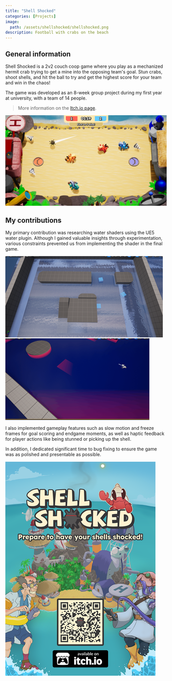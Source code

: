 ```yaml
---
title: "Shell Shocked"
categories: [Projects]
image: 
  path: /assets/shellshocked/shellshocked.png
description: Football with crabs on the beach
---
```


## General information

Shell Shocked is a 2v2 couch coop game where you play as a mechanized hermit crab trying to get a mine into the opposing team's goal. Stun crabs, shoot shells, and hit the ball to try and get the highest score for your team and win in the chaos!

The game was developed as an 8-week group project during my first year at university, with a team of 14 people.

> More information on the [Itch.io page](https://robbinverwijs.itch.io/shellshocked).

![](../assets/shellshocked/shellshocked1.png)

## My contributions

My primary contribution was researching water shaders using the UE5 water plugin. Although I gained valuable insights through experimentation, various constraints prevented us from implementing the shader in the final game.

![](../assets/shellshocked/shellshocked2.png)
![](../assets/shellshocked/shellshocked3.png)

I also implemented gameplay features such as slow motion and freeze frames for goal scoring and endgame moments, as well as haptic feedback for player actions like being stunned or picking up the shell.

In addition, I dedicated significant time to bug fixing to ensure the game was as polished and presentable as possible.

![](../assets/shellshocked/shellshocked4.png)